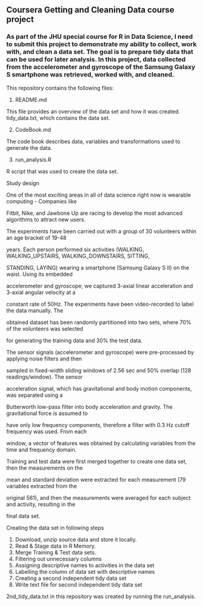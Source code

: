 ## Coursera Getting and Cleaning Data course project

### As part of the JHU special course for R in Data Science, I need to submit this project to demonstrate my ability to collect, work with, and clean a data set. The goal is to prepare tidy data that can be used for later analysis. In this project, data collected from the accelerometer and gyroscope of the Samsung Galaxy S smartphone was retrieved, worked with, and cleaned.

This repository contains the following files:

1. README.md 

This file provides an overview of the data set and how it was created.
tidy_data.txt, which contains the data set.

2. CodeBook.md

The code book describes data, variables and transformations used to generate the data.

3. run_analysis.R 

R script that was used to create the data set.

Study design

One of the most exciting areas in all of data science right now is wearable computing - Companies like 

Fitbit, Nike, and Jawbone Up are racing to develop the most advanced algorithms to attract new users.

The experiments have been carried out with a group of 30 volunteers within an age bracket of 19-48 

years. Each person performed six activities (WALKING, WALKING_UPSTAIRS, WALKING_DOWNSTAIRS, SITTING, 

STANDING, LAYING) wearing a smartphone (Samsung Galaxy S II) on the waist. Using its embedded 

accelerometer and gyroscope, we captured 3-axial linear acceleration and 3-axial angular velocity at a 

constant rate of 50Hz. The experiments have been video-recorded to label the data manually. The 

obtained dataset has been randomly partitioned into two sets, where 70% of the volunteers was selected 

for generating the training data and 30% the test data. 

The sensor signals (accelerometer and gyroscope) were pre-processed by applying noise filters and then 

sampled in fixed-width sliding windows of 2.56 sec and 50% overlap (128 readings/window). The sensor 

acceleration signal, which has gravitational and body motion components, was separated using a 

Butterworth low-pass filter into body acceleration and gravity. The gravitational force is assumed to 

have only low frequency components, therefore a filter with 0.3 Hz cutoff frequency was used. From each 

window, a vector of features was obtained by calculating variables from the time and frequency domain.

Training and test data were first merged together to create one data set, then the measurements on the 

mean and standard deviation were extracted for each measurement (79 variables extracted from the 

original 561), and then the measurements were averaged for each subject and activity, resulting in the 

final data set.

Creating the data set in following steps

1. Download, unzip source data and store it locally.
2. Read & Stage data in R Memory.
3. Merge Training & Test data sets.
4. Filtering out unnecessary columns
5. Assigning descriptive names to activities in the data set
6. Labelling the column of data set with descriptive names
7. Creating a second independent tidy data set
8. Write text file for second independent tidy data set


2nd_tidy_data.txt in this repository was created by running the run_analysis.
